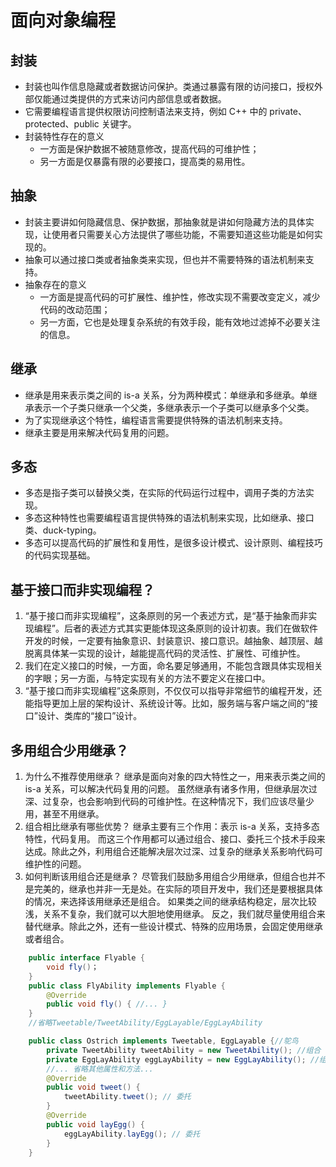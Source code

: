 # 面向对象编程

## 封装
- 封装也叫作信息隐藏或者数据访问保护。类通过暴露有限的访问接口，授权外部仅能通过类提供的方式来访问内部信息或者数据。
- 它需要编程语言提供权限访问控制语法来支持，例如 C++ 中的 private、protected、public 关键字。
- 封装特性存在的意义
    - 一方面是保护数据不被随意修改，提高代码的可维护性；
    - 另一方面是仅暴露有限的必要接口，提高类的易用性。

## 抽象
- 封装主要讲如何隐藏信息、保护数据，那抽象就是讲如何隐藏方法的具体实现，让使用者只需要关心方法提供了哪些功能，不需要知道这些功能是如何实现的。
- 抽象可以通过接口类或者抽象类来实现，但也并不需要特殊的语法机制来支持。
- 抽象存在的意义
    - 一方面是提高代码的可扩展性、维护性，修改实现不需要改变定义，减少代码的改动范围；
    - 另一方面，它也是处理复杂系统的有效手段，能有效地过滤掉不必要关注的信息。

## 继承
- 继承是用来表示类之间的 is-a 关系，分为两种模式：单继承和多继承。单继承表示一个子类只继承一个父类，多继承表示一个子类可以继承多个父类。
- 为了实现继承这个特性，编程语言需要提供特殊的语法机制来支持。
- 继承主要是用来解决代码复用的问题。

## 多态
- 多态是指子类可以替换父类，在实际的代码运行过程中，调用子类的方法实现。
- 多态这种特性也需要编程语言提供特殊的语法机制来实现，比如继承、接口类、duck-typing。
- 多态可以提高代码的扩展性和复用性，是很多设计模式、设计原则、编程技巧的代码实现基础。


## 基于接口而非实现编程？
1. “基于接口而非实现编程”，这条原则的另一个表述方式，是“基于抽象而非实现编程”。后者的表述方式其实更能体现这条原则的设计初衷。我们在做软件开发的时候，一定要有抽象意识、封装意识、接口意识。越抽象、越顶层、越脱离具体某一实现的设计，越能提高代码的灵活性、扩展性、可维护性。
2. 我们在定义接口的时候，一方面，命名要足够通用，不能包含跟具体实现相关的字眼；另一方面，与特定实现有关的方法不要定义在接口中。
3. “基于接口而非实现编程”这条原则，不仅仅可以指导非常细节的编程开发，还能指导更加上层的架构设计、系统设计等。比如，服务端与客户端之间的“接口”设计、类库的“接口”设计。


## 多用组合少用继承？
1. 为什么不推荐使用继承？
    继承是面向对象的四大特性之一，用来表示类之间的 is-a 关系，可以解决代码复用的问题。
    虽然继承有诸多作用，但继承层次过深、过复杂，也会影响到代码的可维护性。在这种情况下，我们应该尽量少用，甚至不用继承。
2. 组合相比继承有哪些优势？
    继承主要有三个作用：表示 is-a 关系，支持多态特性，代码复用。
    而这三个作用都可以通过组合、接口、委托三个技术手段来达成。除此之外，利用组合还能解决层次过深、过复杂的继承关系影响代码可维护性的问题。
3. 如何判断该用组合还是继承？
    尽管我们鼓励多用组合少用继承，但组合也并不是完美的，继承也并非一无是处。在实际的项目开发中，我们还是要根据具体的情况，来选择该用继承还是组合。
    如果类之间的继承结构稳定，层次比较浅，关系不复杂，我们就可以大胆地使用继承。
    反之，我们就尽量使用组合来替代继承。除此之外，还有一些设计模式、特殊的应用场景，会固定使用继承或者组合。
```java
    public interface Flyable {
        void fly()；
    }
    public class FlyAbility implements Flyable {
        @Override
        public void fly() { //... }
    }
    //省略Tweetable/TweetAbility/EggLayable/EggLayAbility

    public class Ostrich implements Tweetable, EggLayable {//鸵鸟
        private TweetAbility tweetAbility = new TweetAbility(); //组合
        private EggLayAbility eggLayAbility = new EggLayAbility(); //组合
        //... 省略其他属性和方法...
        @Override
        public void tweet() {
            tweetAbility.tweet(); // 委托
        }
        @Override
        public void layEgg() {
            eggLayAbility.layEgg(); // 委托
        }
    }
```